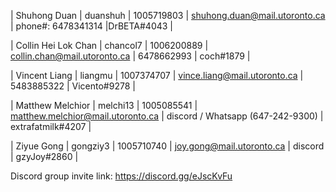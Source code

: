 | Shuhong Duan | duanshuh | 1005719803 | shuhong.duan@mail.utoronto.ca | phone#: 6478341314 |DrBETA#4043 |

| Collin Hei Lok Chan | chancol7 | 1006200889 | collin.chan@mail.utoronto.ca | 6478662993 |  coch#1879 | 

| Vincent Liang | liangmu | 1007374707 | vince.liang@mail.utoronto.ca | 5483885322 | Vicento#9278 |

| Matthew Melchior | melchi13 | 1005085541 | matthew.melchior@mail.utoronto.ca | discord / Whatsapp (647-242-9300) | extrafatmilk#4207 |

| Ziyue Gong | gongziy3 | 1005710740 | joy.gong@mail.utoronto.ca | discord | gzyJoy#2860 |

Discord group invite link: https://discord.gg/eJscKvFu
